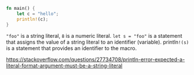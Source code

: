 ```rust
fn main() {
    let c = "hello";
    println!(c);
}
```

`"foo"` is a string literal, `8` is a numeric literal. `let s = "foo"` is a statement that assigns the value of a string literal to an identifier (variable). println`!(s)` is a statement that provides an identifier to the macro.

https://stackoverflow.com/questions/27734708/println-error-expected-a-literal-format-argument-must-be-a-string-literal